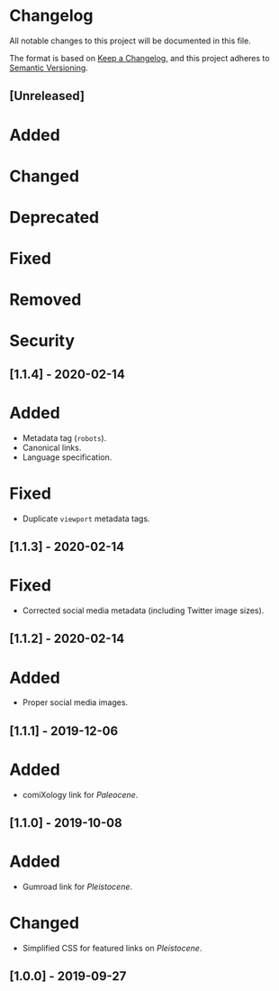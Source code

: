 # Changelog
All notable changes to this project will be documented in this file.

The format is based on [Keep a Changelog](https://keepachangelog.com/en/1.0.0/),
and this project adheres to [Semantic Versioning](https://semver.org/spec/v2.0.0.html).

## [Unreleased]

# Added

# Changed

# Deprecated

# Fixed

# Removed

# Security

## [1.1.4] - 2020-02-14

# Added
- Metadata tag (`robots`).
- Canonical links.
- Language specification.

# Fixed
- Duplicate `viewport` metadata tags.

## [1.1.3] - 2020-02-14

# Fixed
- Corrected social media metadata (including Twitter image sizes).

## [1.1.2] - 2020-02-14

# Added
- Proper social media images.

## [1.1.1] - 2019-12-06

# Added
- comiXology link for *Paleocene*.

## [1.1.0] - 2019-10-08

# Added
- Gumroad link for *Pleistocene*.

# Changed
- Simplified CSS for featured links on *Pleistocene*.

## [1.0.0] - 2019-09-27
